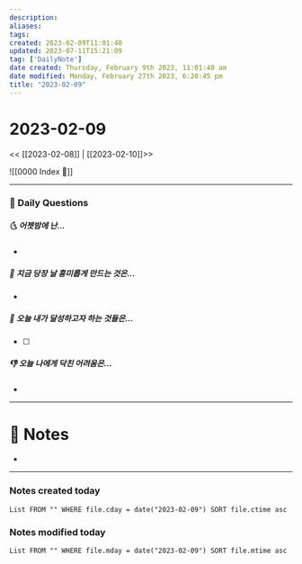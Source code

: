 ```yaml
---
description:
aliases: 
tags: 
created: 2023-02-09T11:01:40
updated: 2023-07-11T15:21:09
tag: ['DailyNote']
date created: Thursday, February 9th 2023, 11:01:40 am
date modified: Monday, February 27th 2023, 6:20:45 pm
title: "2023-02-09"
---
```


# 2023-02-09

<< [[2023-02-08]] | [[2023-02-10]]>>

![[0000 Index 🔗]]

---
### 📅 Daily Questions

##### 🌜 어젯밤에 난...

- 

##### 🙌 지금 당장 날 흥미롭게 만드는 것은...

- 

##### 🚀 오늘 내가 달성하고자 하는 것들은...

- [ ] 

##### 👎 오늘 나에게 닥친 어려움은...

- 

---

# 📝 Notes

- 

---

### Notes created today

```dataview
List FROM "" WHERE file.cday = date("2023-02-09") SORT file.ctime asc
```

### Notes modified today

```dataview
List FROM "" WHERE file.mday = date("2023-02-09") SORT file.mtime asc
```
